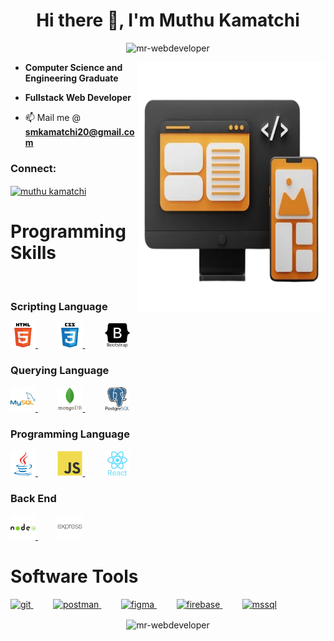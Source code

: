 <h1 align="center">Hi there 👋, I'm Muthu Kamatchi</h1>
<p align="center">
  <img src="https://komarev.com/ghpvc/?username=mr-webdeveloper&label=Profile%20views&color=0e75b6&style=flat" alt="mr-webdeveloper" />
</p>
  <img align="right" src="https://github.com/Mr-WebDeveloper/Assets/blob/master/Images/pc-removebg-preview.png" alt="mr-webdeveloper" width="300" height="400"/>

- **Computer Science and Engineering Graduate**
  
- **Fullstack Web Developer**
  
- 📫 Mail me @ **smkamatchi20@gmail.com**

<h3 align="left">Connect: </h3>
<p align="left">
  <a href="https://linkedin.com/in/muthu kamatchi" target="blank">
    <img align="center" src="https://raw.githubusercontent.com/rahuldkjain/github-profile-readme-generator/master/src/images/icons/Social/linked-in-alt.svg" alt="muthu kamatchi" height="30" width="40" />
  </a>
</p>

<h1 align="left">Programming Skills</h1><br/>
  
<h3>Scripting Language</h3>
<p>
  <a href="https://www.w3.org/html/" target="_blank" rel="noreferrer">
    <img src="https://raw.githubusercontent.com/devicons/devicon/master/icons/html5/html5-original-wordmark.svg" alt="html5" width="40" height="40"/>
  </a> &nbsp; &nbsp; &nbsp; &nbsp; 
  <a href="https://www.w3schools.com/css/" target="_blank" rel="noreferrer">
    <img src="https://raw.githubusercontent.com/devicons/devicon/master/icons/css3/css3-original-wordmark.svg" alt="css3" width="40" height="40"/>
  </a> &nbsp; &nbsp; &nbsp; &nbsp; 
  <a href="https://getbootstrap.com" target="_blank" rel="noreferrer">
    <img src="https://raw.githubusercontent.com/devicons/devicon/master/icons/bootstrap/bootstrap-plain-wordmark.svg" alt="bootstrap" width="40" height="40"/>
  </a> 
</p>

<h3>Querying Language </h3>
<p>
  <a href="https://www.mysql.com/" target="_blank" rel="noreferrer">
    <img src="https://raw.githubusercontent.com/devicons/devicon/master/icons/mysql/mysql-original-wordmark.svg" alt="mysql" width="40" height="40"/>
  </a> &nbsp; &nbsp; &nbsp; &nbsp; 
  <a href="https://www.mongodb.com/" target="_blank" rel="noreferrer">
    <img src="https://raw.githubusercontent.com/devicons/devicon/master/icons/mongodb/mongodb-original-wordmark.svg" alt="mongodb" width="40" height="40"/>
  </a> &nbsp; &nbsp; &nbsp; &nbsp; 
  <a href="https://www.postgresql.org" target="_blank" rel="noreferrer">
    <img src="https://raw.githubusercontent.com/devicons/devicon/master/icons/postgresql/postgresql-original-wordmark.svg" alt="postgresql" width="40" height="40"/>
  </a> 
</p>

<h3>Programming Language</h3>
<p>
  <a href="https://www.java.com" target="_blank" rel="noreferrer">
    <img src="https://raw.githubusercontent.com/devicons/devicon/master/icons/java/java-original.svg" alt="java" width="40" height="40"/>
  </a> &nbsp; &nbsp; &nbsp; &nbsp; 
  <a href="https://developer.mozilla.org/en-US/docs/Web/JavaScript" target="_blank" rel="noreferrer">
    <img src="https://raw.githubusercontent.com/devicons/devicon/master/icons/javascript/javascript-original.svg" alt="javascript" width="40" height="40"/>
  </a> &nbsp; &nbsp; &nbsp; &nbsp; 
  <a href="https://reactjs.org/" target="_blank" rel="noreferrer">
    <img src="https://raw.githubusercontent.com/devicons/devicon/master/icons/react/react-original-wordmark.svg" alt="react" width="40" height="40"/>
  </a> 
</p>

<h3>Back End</h3>
<p>
  <a href="https://nodejs.org" target="_blank" rel="noreferrer">
    <img src="https://raw.githubusercontent.com/devicons/devicon/master/icons/nodejs/nodejs-original-wordmark.svg" alt="nodejs" width="40" height="40"/>
  </a>&nbsp; &nbsp; &nbsp; &nbsp; 
  <a href="https://expressjs.com" target="_blank" rel="noreferrer">
    <img src="https://raw.githubusercontent.com/devicons/devicon/master/icons/express/express-original-wordmark.svg" alt="express" width="40" height="40"/>
  </a> 
</p>

<h1>Software Tools</h1>
<p>
  <a href="https://git-scm.com/" target="_blank" rel="noreferrer">
    <img src="https://www.vectorlogo.zone/logos/git-scm/git-scm-icon.svg" alt="git" width="40" height="40"/>
  </a> &nbsp; &nbsp; &nbsp; &nbsp; 
  <a href="https://postman.com" target="_blank" rel="noreferrer">
    <img src="https://www.vectorlogo.zone/logos/getpostman/getpostman-icon.svg" alt="postman" width="40" height="40"/>
  </a>&nbsp; &nbsp; &nbsp; &nbsp; 
  <a href="https://www.figma.com/" target="_blank" rel="noreferrer">
    <img src="https://www.vectorlogo.zone/logos/figma/figma-icon.svg" alt="figma" width="40" height="40"/>
  </a> &nbsp; &nbsp; &nbsp; &nbsp; 
  <a href="https://firebase.google.com/" target="_blank" rel="noreferrer" >
    <img src="https://www.vectorlogo.zone/logos/firebase/firebase-icon.svg" alt="firebase" width="40" height="40"/>
  </a> &nbsp; &nbsp; &nbsp; &nbsp; 
  <a href="https://www.microsoft.com/en-us/sql-server" target="_blank" rel="noreferrer">
    <img src="https://www.svgrepo.com/show/303229/microsoft-sql-server-logo.svg" alt="mssql" width="40" height="40"/>
  </a> 
</p>

<p align="center">
  <img align="center" src="https://github-readme-stats.vercel.app/api/top-langs?username=mr-webdeveloper&show_icons=true&locale=en&layout=compact" alt="mr-webdeveloper" />
</p>
